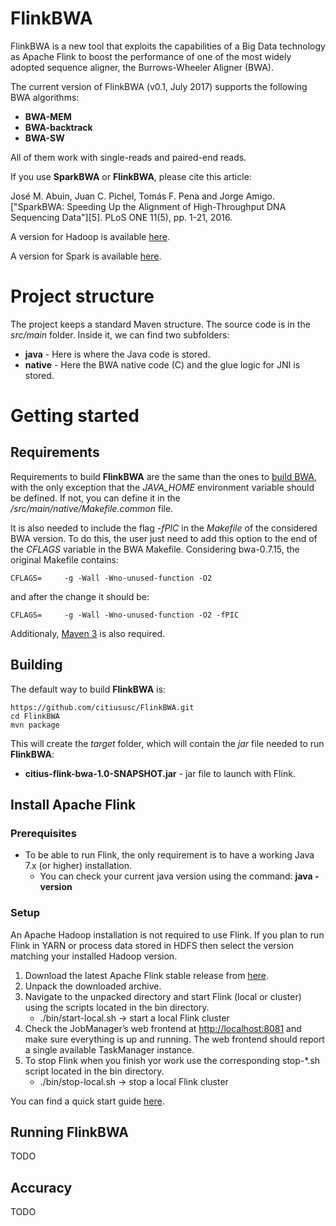 # FlinkBWA
FlinkBWA is a new tool that exploits the capabilities of a Big Data technology as Apache Flink to boost the performance of one of the most widely adopted sequence aligner, the Burrows-Wheeler Aligner (BWA).

The current version of FlinkBWA (v0.1, July 2017) supports the following BWA algorithms:

* **BWA-MEM**
* **BWA-backtrack**
* **BWA-SW**

All of them work with single-reads and paired-end reads.

If you use **SparkBWA** or **FlinkBWA**, please cite this article:

José M. Abuin, Juan C. Pichel, Tomás F. Pena and Jorge Amigo. ["SparkBWA: Speeding Up the Alignment of High-Throughput DNA Sequencing Data"][5]. PLoS ONE 11(5), pp. 1-21, 2016.

A version for Hadoop is available [here](https://github.com/citiususc/BigBWA).

A version for Spark is available [here](https://github.com/citiususc/SparkBWA).


# Project structure
The project keeps a standard Maven structure. The source code is in the *src/main* folder. Inside it, we can find two subfolders:

* **java** - Here is where the Java code is stored.
* **native** - Here the BWA native code (C) and the glue logic for JNI is stored.

# Getting started

## Requirements
Requirements to build **FlinkBWA** are the same than the ones to [build BWA](https://github.com/lh3/bwa/blob/master/README.md), with the only exception that the *JAVA_HOME* environment variable should be defined. If not, you can define it in the */src/main/native/Makefile.common* file. 

It is also needed to include the flag *-fPIC* in the *Makefile* of the considered BWA version. To do this, the user just need to add this option to the end of the *CFLAGS* variable in the BWA Makefile. Considering bwa-0.7.15, the original Makefile contains:

	CFLAGS=		-g -Wall -Wno-unused-function -O2

and after the change it should be:

	CFLAGS=		-g -Wall -Wno-unused-function -O2 -fPIC

Additionaly, [Maven 3](https://maven.apache.org/install.html) is also required.

## Building
The default way to build **FlinkBWA** is:

	https://github.com/citiususc/FlinkBWA.git
	cd FlinkBWA
	mvn package

This will create the *target* folder, which will contain the *jar* file needed to run **FlinkBWA**:

* **citius-flink-bwa-1.0-SNAPSHOT.jar** - jar file to launch with Flink.

## Install Apache Flink

### Prerequisites
* To be able to run Flink, the only requirement is to have a working Java 7.x (or higher) installation.
    * You can check your current java version using the command: **java -version**

### Setup
An Apache Hadoop installation is not required to use Flink. If you plan to run Flink in YARN or process data stored in HDFS then select the version matching your installed Hadoop version.

1. Download the latest Apache Flink stable release from [here](https://flink.apache.org/downloads.html).
2. Unpack the downloaded archive.
3. Navigate to the unpacked directory and start Flink (local or cluster) using the scripts located in the bin directory.
    * ./bin/start-local.sh -> start a local Flink cluster
4. Check the JobManager’s web frontend at [http://localhost:8081](http://localhost:8081) and make sure everything is up and running. The web frontend should report a single available TaskManager instance.
5. To stop Flink when you finish yor work use the corresponding stop-*.sh script located in the bin directory.
    * ./bin/stop-local.sh -> stop a local Flink cluster

You can find a quick start guide [here](https://ci.apache.org/projects/flink/flink-docs-release-1.3/quickstart/setup_quickstart.html).

## Running FlinkBWA

TODO

## Accuracy

TODO
